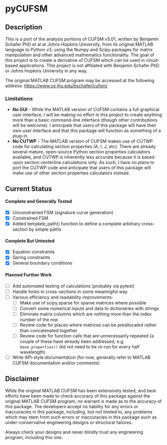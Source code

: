 # pyCUFSM

## Description

This is a port of the analysis portions of CUFSM v5.01, written by Benjamin Schafer PhD et al at Johns Hopkins University, from its original MATLAB language to Python v3, using the Numpy and Scipy packages for matrix manipulation and other advanced mathematics functionality. The goal of this project is to create a derivative of CUFSM which can be used in cloud-based applications. This project is not affiliated with Benjamin Schafer PhD or Johns Hopkins University in any way.

The original MATLAB CUFSM program may be accessed at the following address: https://www.ce.jhu.edu/bschafer/cufsm/

### Limitations

-   **No GUI** - While the MATLAB version of CUFSM contains a full graphical user interface, I will be making no effort in this project to create anything more than a basic command-line interface (though other contributions will be welcome). I anticipate that users of this package will have their own user interface and that this package will function as something of a plug-in.
-   **No CUTWP** - The MATLAB version of CUFSM makes use of CUTWP code for calculating section properties (A, I, J, etc). There are already several mature, open-source Python section properties calculators available, and CUTWP is inherently less accurate because it is based upon section centerline calculations only. As such, I have no plans to port the CUTWP code and anticipate that users of this package will make use of other section properties calculators instead.

## Current Status

#### Complete and Generally Tested

-   [x] Unconstrained FSM (signature curve generation)
-   [x] Constrained FSM
-   [x] Added template_path() function to define a complete arbitrary cross-section by simple paths

#### Complete But Untested

-   [x] Equation constraints
-   [x] Spring constraints
-   [x] General boundary conditions

#### Planned Further Work

-   [ ] Add automated testing of calculations (probably via pytest)
-   [ ] Handle holes in cross-sections in some meaningful way
-   [ ] Various efficiency and readability improvements:
    -   [ ] Make use of scipy.sparse for sparse matrices where possible
    -   [ ] Convert some numerical inputs and data to dictionaries with strings
    -   [ ] Eliminate matrix columns which are nothing more than the index number of the row
    -   [ ] Review code for places where matrices can be preallocated rather than concatenated together
    -   [ ] Review code for function calls that are unnecessarily repeated (a couple of these have already been addressed, e.g. `base_properties()` did not need to be re-run for every half wavelength)
-   [ ] Write API-style documentation (for now, generally refer to MATLAB CUFSM documentation and/or comments)

## Disclaimer

While the original MATLAB CUFSM has been extensively tested, and best efforts have been made to check accuracy of this package against the original MATLAB CUFSM program, no warrant is made as to the accuracy of this package. The developers accept no liability for any errors or inaccuracies in this package, including, but not limited to, any problems which may stem from such errors or inaccuracies in this package such as under-conservative engineering designs or structural failures.

Always check your designs and never blindly trust any engineering program, including this one.
